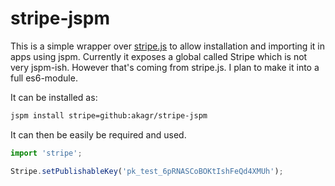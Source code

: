 # stripe-jspm

This is a simple wrapper over [stripe.js](https://stripe.com/docs/stripe.js) to allow installation and importing it in apps using jspm. Currently it exposes a global called Stripe which is not very jspm-ish. However that's coming from stripe.js. I plan to make it into a full es6-module.

It can be installed as:

```bash
jspm install stripe=github:akagr/stripe-jspm
```

It can then be easily be required and used.

```javascript
import 'stripe';

Stripe.setPublishableKey('pk_test_6pRNASCoBOKtIshFeQd4XMUh');
```

